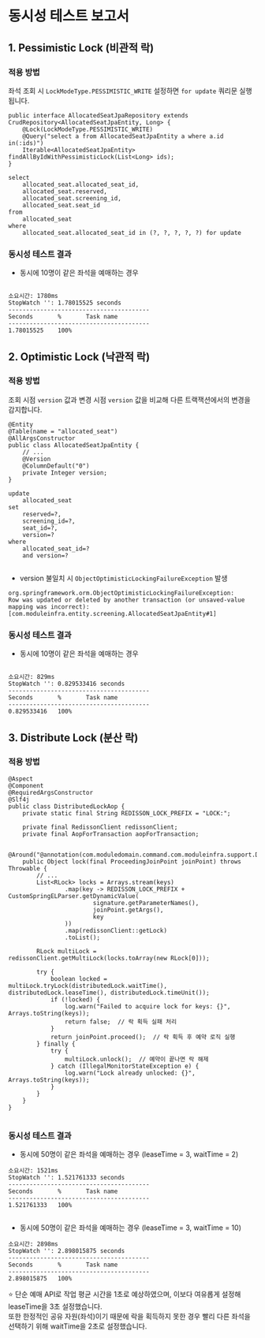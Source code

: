 # 동시성 테스트 보고서

## 1. Pessimistic Lock (비관적 락)

### 적용 방법

좌석 조회 시 `LockModeType.PESSIMISTIC_WRITE` 설정하면 `for update` 쿼리문 실행됩니다.

```
public interface AllocatedSeatJpaRepository extends CrudRepository<AllocatedSeatJpaEntity, Long> {
    @Lock(LockModeType.PESSIMISTIC_WRITE)
    @Query("select a from AllocatedSeatJpaEntity a where a.id in(:ids)")
    Iterable<AllocatedSeatJpaEntity> findAllByIdWithPessimisticLock(List<Long> ids);
}

select
    allocated_seat.allocated_seat_id,
    allocated_seat.reserved,
    allocated_seat.screening_id,
    allocated_seat.seat_id 
from
    allocated_seat 
where
    allocated_seat.allocated_seat_id in (?, ?, ?, ?, ?) for update

```

### 동시성 테스트 결과

- 동시에 10명이 같은 좌석을 예매하는 경우

```

소요시간: 1780ms
StopWatch '': 1.78015525 seconds
----------------------------------------
Seconds       %       Task name
----------------------------------------
1.78015525    100%    

```

## 2. Optimistic Lock (낙관적 락)

### 적용 방법

조회 시점 `version` 값과 변경 시점 `version` 값을 비교해 다른 트랙잭션에서의 변경을 감지합니다.

```
@Entity
@Table(name = "allocated_seat")
@AllArgsConstructor
public class AllocatedSeatJpaEntity {
    // ... 
    @Version
    @ColumnDefault("0")
    private Integer version;
}

update
    allocated_seat 
set
    reserved=?,
    screening_id=?,
    seat_id=?,
    version=? 
where
    allocated_seat_id=? 
    and version=?
    
```

- version 불일치 시 `ObjectOptimisticLockingFailureException` 발생

```
org.springframework.orm.ObjectOptimisticLockingFailureException: 
Row was updated or deleted by another transaction (or unsaved-value mapping was incorrect):
[com.moduleinfra.entity.screening.AllocatedSeatJpaEntity#1]

```

### 동시성 테스트 결과

- 동시에 10명이 같은 좌석을 예매하는 경우

```

소요시간: 829ms
StopWatch '': 0.829533416 seconds
----------------------------------------
Seconds       %       Task name
----------------------------------------
0.829533416   100%     

```

## 3. Distribute Lock (분산 락)

### 적용 방법

```
@Aspect
@Component
@RequiredArgsConstructor
@Slf4j
public class DistributedLockAop {
    private static final String REDISSON_LOCK_PREFIX = "LOCK:";

    private final RedissonClient redissonClient;
    private final AopForTransaction aopForTransaction;

    @Around("@annotation(com.moduledomain.command.com.moduleinfra.support.DistributedLock)")
    public Object lock(final ProceedingJoinPoint joinPoint) throws Throwable {
        // ...
        List<RLock> locks = Arrays.stream(keys)
                .map(key -> REDISSON_LOCK_PREFIX + CustomSpringELParser.getDynamicValue(
                        signature.getParameterNames(),
                        joinPoint.getArgs(),
                        key
                ))
                .map(redissonClient::getLock)
                .toList();

        RLock multiLock = redissonClient.getMultiLock(locks.toArray(new RLock[0]));
        
        try {
            boolean locked = multiLock.tryLock(distributedLock.waitTime(), distributedLock.leaseTime(), distributedLock.timeUnit());
            if (!locked) {
                log.warn("Failed to acquire lock for keys: {}", Arrays.toString(keys));
                return false;  // 락 획득 실패 처리
            }
            return joinPoint.proceed();  // 락 획득 후 예약 로직 실행
        } finally {
            try {
                multiLock.unlock();  // 예약이 끝나면 락 해제
            } catch (IllegalMonitorStateException e) {
                log.warn("Lock already unlocked: {}", Arrays.toString(keys));
            }
        }
    }
}
    
```

### 동시성 테스트 결과

- 동시에 50명이 같은 좌석을 예매하는 경우 (leaseTime = 3, waitTime = 2)

```
소요시간: 1521ms
StopWatch '': 1.521761333 seconds
----------------------------------------
Seconds       %       Task name
----------------------------------------
1.521761333   100%    


```

- 동시에 50명이 같은 좌석을 예매하는 경우 (leaseTime = 3, waitTime = 10)

```
소요시간: 2898ms
StopWatch '': 2.898015875 seconds
----------------------------------------
Seconds       %       Task name
----------------------------------------
2.898015875   100%    

```

⭐️ 단순 예매 API로 작업 평균 시간을 1초로 예상하였으며, 이보다 여유롭게 설정해 leaseTime을 3초 설정했습니다.<br>
또한 한정적인 공유 자원(좌석)이기 때문에 락을 획득하지 못한 경우 빨리 다른 좌석을 선택하기 위해 waitTime을 2초로 설정했습니다. 